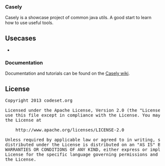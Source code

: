 ### Casely
Casely is a showcase project of common java utils. A good start to learn how to use useful tools.

## Usecases
* 

### Documentation
Documentation and tutorials can be found on the [Casely wiki](http://github.com/yintaoxue/casely/wiki).

## License
<pre>
Copyright 2013 codeset.org

Licensed under the Apache License, Version 2.0 (the "License"); you may not
use this file except in compliance with the License. You may obtain a copy of
the License at

    http://www.apache.org/licenses/LICENSE-2.0

Unless required by applicable law or agreed to in writing, software
distributed under the License is distributed on an "AS IS" BASIS, WITHOUT
WARRANTIES OR CONDITIONS OF ANY KIND, either express or implied. See the
License for the specific language governing permissions and limitations under
the License.
</pre>

